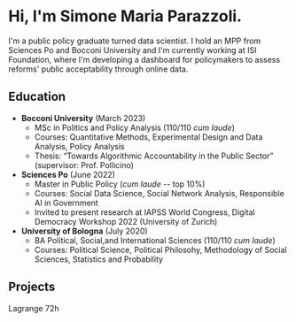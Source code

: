 # Hi, I'm Simone Maria Parazzoli.

I'm a public policy graduate turned data scientist. I hold an MPP from Sciences Po and Bocconi University and I'm currently working at ISI Foundation, where I'm developing a dashboard for policymakers to assess reforms' public acceptability through online data.

## Education

- **Bocconi University** (March 2023)
  - MSc in Politics and Policy Analysis (110/110 _cum laude_)
  - Courses: Quantitative Methods, Experimental Design and Data Analysis, Policy Analysis
  - Thesis: “Towards Algorithmic Accountability in the Public Sector” (supervisor: Prof. Pollicino)
- **Sciences Po** (June 2022)
  - Master in Public Policy (_cum laude_ -- top 10%)
  - Courses: Social Data Science, Social Network Analysis, Responsible AI in Government
  - Invited to present research at IAPSS World Congress, Digital Democracy Workshop 2022 (University of Zurich)
- **University of Bologna** (July 2020)
  - BA Political, Social,and International Sciences (110/110 _cum laude_)
  - Courses: Political Science, Political Philosohy, Methodology of Social Sciences, Statistics and Probability 

## Projects
Lagrange 72h
